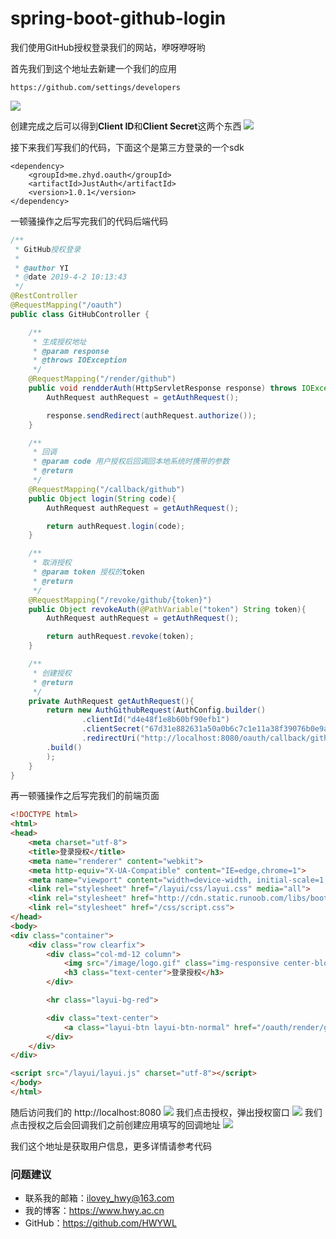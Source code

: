 # spring-boot-github-login
我们使用GitHub授权登录我们的网站，咿呀咿呀哟

首先我们到这个地址去新建一个我们的应用
```
https://github.com/settings/developers
```
![](https://i.imgur.com/JiPzjcu.png)

创建完成之后可以得到**Client ID**和**Client Secret**这两个东西
![](https://i.imgur.com/vhaeEoB.png)

接下来我们写我们的代码，下面这个是第三方登录的一个sdk
```
<dependency>
    <groupId>me.zhyd.oauth</groupId>
    <artifactId>JustAuth</artifactId>
    <version>1.0.1</version>
</dependency>
```

一顿骚操作之后写完我们的代码后端代码
```java
/**
 * GitHub授权登录
 *
 * @author YI
 * @date 2019-4-2 10:13:43
 */
@RestController
@RequestMapping("/oauth")
public class GitHubController {

    /**
     * 生成授权地址
     * @param response
     * @throws IOException
     */
    @RequestMapping("/render/github")
    public void rendderAuth(HttpServletResponse response) throws IOException {
        AuthRequest authRequest = getAuthRequest();

        response.sendRedirect(authRequest.authorize());
    }

    /**
     * 回调
     * @param code 用户授权后回调回本地系统时携带的参数
     * @return
     */
    @RequestMapping("/callback/github")
    public Object login(String code){
        AuthRequest authRequest = getAuthRequest();

        return authRequest.login(code);
    }

    /**
     * 取消授权
     * @param token 授权的token
     * @return
     */
    @RequestMapping("/revoke/github/{token}")
    public Object revokeAuth(@PathVariable("token") String token){
        AuthRequest authRequest = getAuthRequest();

        return authRequest.revoke(token);
    }

    /**
     * 创建授权
     * @return
     */
    private AuthRequest getAuthRequest(){
        return new AuthGithubRequest(AuthConfig.builder()
                .clientId("d4e48f1e8b60bf90efb1")
                .clientSecret("67d31e882631a50a0b6c7c1e11a38f39076b0e9a")
                .redirectUri("http://localhost:8080/oauth/callback/github")
        .build()
        );
    }
}
```

再一顿骚操作之后写完我们的前端页面
```html
<!DOCTYPE html>
<html>
<head>
    <meta charset="utf-8">
    <title>登录授权</title>
    <meta name="renderer" content="webkit">
    <meta http-equiv="X-UA-Compatible" content="IE=edge,chrome=1">
    <meta name="viewport" content="width=device-width, initial-scale=1, maximum-scale=1">
    <link rel="stylesheet" href="/layui/css/layui.css" media="all">
    <link rel="stylesheet" href="http://cdn.static.runoob.com/libs/bootstrap/3.3.7/css/bootstrap.min.css">
    <link rel="stylesheet" href="/css/script.css">
</head>
<body>
<div class="container">
    <div class="row clearfix">
        <div class="col-md-12 column">
            <img src="/image/logo.gif" class="img-responsive center-block" alt="Cinque Terre">
            <h3 class="text-center">登录授权</h3>
        </div>

        <hr class="layui-bg-red">

        <div class="text-center">
            <a class="layui-btn layui-btn-normal" href="/oauth/render/github">GitHub登录授权</a>
        </div>
    </div>
</div>

<script src="/layui/layui.js" charset="utf-8"></script>
</body>
</html>
```

随后访问我们的 http://localhost:8080
![](https://i.imgur.com/UQuLmeE.png)
我们点击授权，弹出授权窗口
![](https://i.imgur.com/voj4ZZa.png)
我们点击授权之后会回调我们之前创建应用填写的回调地址
![](https://i.imgur.com/31ncgmq.png)

我们这个地址是获取用户信息，更多详情请参考代码
### 问题建议

- 联系我的邮箱：ilovey_hwy@163.com
- 我的博客：https://www.hwy.ac.cn
- GitHub：https://github.com/HWYWL